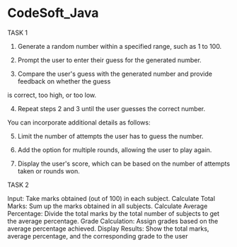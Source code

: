 # CodeSoft_Java 
TASK 1

1. Generate a random number within a specified range, such as 1 to 100.

2. Prompt the user to enter their guess for the generated number.

3. Compare the user's guess with the generated number and provide feedback on whether the guess

is correct, too high, or too low.

4. Repeat steps 2 and 3 until the user guesses the correct number.

You can incorporate additional details as follows:

5. Limit the number of attempts the user has to guess the number.

6. Add the option for multiple rounds, allowing the user to play again.

7. Display the user's score, which can be based on the number of attempts taken or rounds won.
   
TASK 2

Input: Take marks obtained (out of 100) in each subject.
Calculate Total Marks: Sum up the marks obtained in all subjects.
Calculate Average Percentage: Divide the total marks by the total number of subjects to get the
average percentage.
Grade Calculation: Assign grades based on the average percentage achieved.
Display Results: Show the total marks, average percentage, and the corresponding grade to the user
